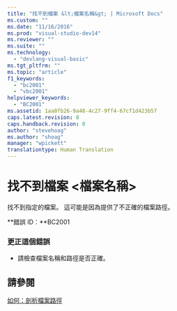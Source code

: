 ```yaml
---
title: "找不到檔案 &lt;檔案名稱&gt; | Microsoft Docs"
ms.custom: ""
ms.date: "11/16/2016"
ms.prod: "visual-studio-dev14"
ms.reviewer: ""
ms.suite: ""
ms.technology: 
  - "devlang-visual-basic"
ms.tgt_pltfrm: ""
ms.topic: "article"
f1_keywords: 
  - "bc2001"
  - "vbc2001"
helpviewer_keywords: 
  - "BC2001"
ms.assetid: 1aa8fb26-9a48-4c27-9ff4-67cf1d423b57
caps.latest.revision: 8
caps.handback.revision: 8
author: "stevehoag"
ms.author: "shoag"
manager: "wpickett"
translationtype: Human Translation
---
```

# 找不到檔案 &lt;檔案名稱&gt;
找不到指定的檔案。 這可能是因為提供了不正確的檔案路徑。  
  
 **錯誤 ID︰**BC2001  
  
### 更正這個錯誤  
  
-   請檢查檔案名稱和路徑是否正確。  
  
## 請參閱  
 [如何：剖析檔案路徑](../../visual-basic/developing-apps/programming/drives-directories-files/how-to-parse-file-paths.md)